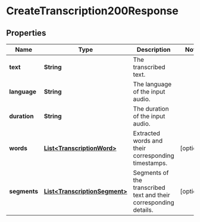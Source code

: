 

# CreateTranscription200Response


## Properties

| Name | Type | Description | Notes |
|------------ | ------------- | ------------- | -------------|
|**text** | **String** | The transcribed text. |  |
|**language** | **String** | The language of the input audio. |  |
|**duration** | **String** | The duration of the input audio. |  |
|**words** | [**List&lt;TranscriptionWord&gt;**](TranscriptionWord.md) | Extracted words and their corresponding timestamps. |  [optional] |
|**segments** | [**List&lt;TranscriptionSegment&gt;**](TranscriptionSegment.md) | Segments of the transcribed text and their corresponding details. |  [optional] |



